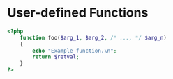 # User-defined Functions

```php
<?php
    function foo($arg_1, $arg_2, /* ..., */ $arg_n)
    {
        echo "Example function.\n";
        return $retval;
    }
?>
```
